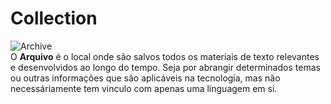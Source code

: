# Collection

![Archive](https://images.unsplash.com/photo-1517858132466-4e4c7ad3f15b?q=80&w=1931&auto=format&fit=crop&ixlib=rb-4.0.3&ixid=M3wxMjA3fDB8MHxwaG90by1wYWdlfHx8fGVufDB8fHx8fA%3D%3D)
<br> O **Arquivo** é o local onde são salvos todos os materiais de texto relevantes e desenvolvidos ao longo do tempo. Seja por abrangir determinados temas ou outras informações que são aplicáveis na tecnologia, mas não necessáriamente tem vinculo com apenas uma linguagem em si.
